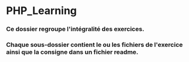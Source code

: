 # PHP_Learning

### Ce dossier regroupe l'intégralité des exercices.

### Chaque sous-dossier contient le ou les fichiers de l'exercice ainsi que la consigne dans un fichier readme.